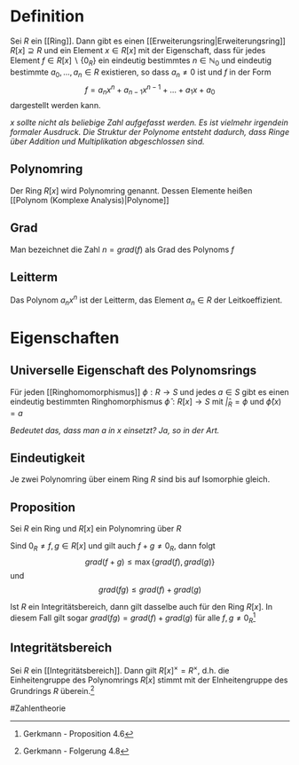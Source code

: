 # Definition
Sei $R$ ein [[Ring]]. Dann gibt es einen [[Erweiterungsring|Erweiterungsring]] $R[x] \supseteq R$ und ein Element $x \in R[x]$ mit der Eigenschaft, dass für jedes Element $f \in R[x] \backslash \{0_R\}$ ein eindeutig bestimmtes $n \in \mathbb{N}_0$ und eindeutig bestimmte $a_0, ..., a_n \in R$ existieren, so dass $a_n \neq 0$ ist und $f$ in der Form
$$f = a_nx^n + a_{n-1}x^{n-1}+...+a_1x+a_0$$
dargestellt werden kann.

*$x$ sollte nicht als beliebige Zahl aufgefasst werden. Es ist vielmehr irgendein formaler Ausdruck. Die Struktur der Polynome entsteht dadurch, dass Ringe über Addition und Multiplikation abgeschlossen sind.*

## Polynomring
Der Ring $R[x]$ wird Polynomring genannt. Dessen Elemente heißen [[Polynom (Komplexe Analysis)|Polynome]]

## Grad
Man bezeichnet die Zahl $n = grad(f)$ als Grad des Polynoms $f$

## Leitterm
Das Polynom $a_nx^n$ ist der Leitterm, das Element $a_n \in R$ der Leitkoeffizient.

# Eigenschaften
## Universelle Eigenschaft des Polynomsrings
Für jeden [[Ringhomomorphismus]] $\phi: R \to S$ und jedes $a \in S$ gibt es einen eindeutig bestimmten Ringhomorphismus $\hat \phi: R[x] \to S$ mit $\hat|_R = \phi$ und $\hat \phi(x) = a$

*Bedeutet das, dass man $a$ in $x$ einsetzt? Ja, so in der Art.*

## Eindeutigkeit
Je zwei Polynomring über einem Ring $R$ sind bis auf Isomorphie gleich.

## Proposition
Sei $R$ ein Ring und $R[x]$ ein Polynomring über $R$

Sind $0_R \neq f,g \in R[x]$ und gilt auch $f+g \neq 0_R$, dann folgt 
$$grad(f+g) \leq \max\{grad(f), grad(g)\}$$
und 
$$grad(fg) \leq grad(f)+grad(g)$$

Ist $R$ ein Integritätsbereich, dann gilt dasselbe auch für den Ring $R[x]$. In diesem Fall gilt sogar $grad(fg) = grad(f) + grad(g)$ für alle $f, g \neq 0_R$[^1]

## Integritätsbereich
Sei $R$ ein [[Integritätsbereich]]. Dann gilt $R[x]^\times = R^\times$, d.h. die Einheitengruppe des Polynomrings $R[x]$ stimmt mit der EInheitengruppe des Grundrings $R$ überein.[^2]




#Zahlentheorie 

[^1]: Gerkmann - Proposition 4.6
[^2]: Gerkmann - Folgerung 4.8